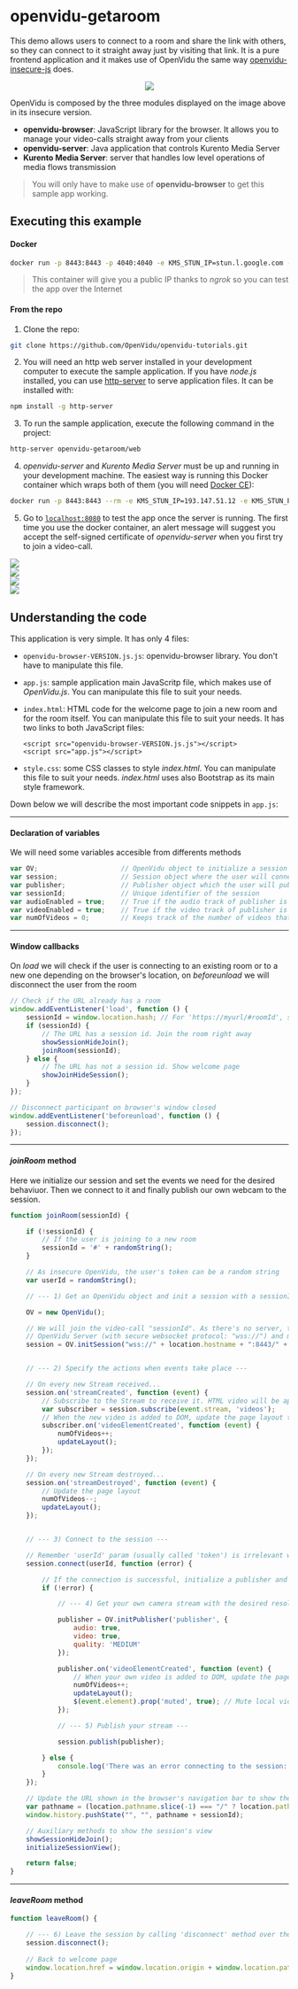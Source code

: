 # openvidu-getaroom

This demo allows users to connect to a room and share the link with others, so they can connect to it straight away just by visiting that link. It is a pure frontend application and it makes use of OpenVidu the same way [openvidu-insecure-js](/tutorials/openvidu-insecure-js/) does.

<p align="center">
  <img src="/img/tutorials/openvidu-getaroom.png">
</p>

OpenVidu is composed by the three modules displayed on the image above in its insecure version.

- **openvidu-browser**: JavaScript library for the browser. It allows you to manage your video-calls straight away from your clients
- **openvidu-server**: Java application that controls Kurento Media Server
- **Kurento Media Server**: server that handles low level operations of media flows transmission

> You will only have to make use of **openvidu-browser** to get this sample app working.

## Executing this example

#### Docker

```bash
docker run -p 8443:8443 -p 4040:4040 -e KMS_STUN_IP=stun.l.google.com -e KMS_STUN_PORT=19302 openvidu/getaroom-demo
```
> This container will give you a public IP thanks to _ngrok_ so you can test the app over the Internet

#### From the repo

1) Clone the repo:

```bash
git clone https://github.com/OpenVidu/openvidu-tutorials.git
```

2) You will need an http web server installed in your development computer to execute the sample application. If you have _node.js_ installed, you can use [http-server](https://github.com/indexzero/http-server) to serve application files. It can be installed with:

```bash
npm install -g http-server
```

3) To run the sample application, execute the following command in the project:

```bash
http-server openvidu-getaroom/web
```

4) _openvidu-server_ and _Kurento Media Server_ must be up and running in your development machine. The easiest way is running this Docker container which wraps both of them (you will need [Docker CE](https://store.docker.com/search?type=edition&offering=community)):

```bash
docker run -p 8443:8443 --rm -e KMS_STUN_IP=193.147.51.12 -e KMS_STUN_PORT=3478 openvidu/openvidu-server-kms
```

5) Go to [`localhost:8080`](http://localhost:8080) to test the app once the server is running. The first time you use the docker container, an alert message will suggest you accept the self-signed certificate of _openvidu-server_ when you first try to join a video-call.


<script>
	$(document).ready(function(){
		$(".fancybox").fancybox({
			openEffect: "none",
			closeEffect: "none"
		});
	});
</script>

<div class="row no-margin row-gallery">
	<div class="col-md-6">
		<a data-fancybox="gallery2" href="/img/demos/getaroom-index.png">
			<img class="img-responsive" src="/img/demos/getaroom-index.png">
		</a>
	</div>
	<div class="col-md-6">
		<a data-fancybox="gallery2" href="/img/demos/getaroom-session-1.png">
			<img class="img-responsive" src="/img/demos/getaroom-session-1.png">
		</a>
	</div>
</div>
<div class="row no-margin row-gallery">
	<div class="col-md-6">
		<a data-fancybox="gallery2" href="/img/demos/getaroom-session-6.png">
			<img class="img-responsive" src="/img/demos/getaroom-session-6.png">
		</a>
	</div>
	<div class="col-md-6">
		<a data-fancybox="gallery2" href="/img/demos/getaroom-session-6-mob.png">
			<img id="img-mob" class="img-responsive" src="/img/demos/getaroom-session-6-mob.png">
		</a>
	</div>
</div>


## Understanding the code

This application is very simple. It has only 4 files:

  - `openvidu-browser-VERSION.js.js`: openvidu-browser library. You don't have to manipulate this file. 
  - `app.js`: sample application main JavaScritp file, which makes use of _OpenVidu.js_. You can manipulate this file to suit your needs.
  - `index.html`: HTML code for the welcome page to join a new room and for the room itself. You can manipulate this file to suit your needs. It has two links to both JavaScript files: 

        <script src="openvidu-browser-VERSION.js.js"></script>
        <script src="app.js"></script>

  - `style.css`: some CSS classes to style _index.html_. You can manipulate this file to suit your needs. _index.html_ uses also Bootstrap as its main style framework.

Down below we will describe the most important code snippets in `app.js`:

---


#### Declaration of variables
We will need some variables accesible from differents methods

```javascript
var OV;						// OpenVidu object to initialize a session
var session;				// Session object where the user will connect
var publisher;				// Publisher object which the user will publish
var sessionId;				// Unique identifier of the session
var audioEnabled = true;	// True if the audio track of publisher is active
var videoEnabled = true;	// True if the video track of publisher is active
var numOfVideos = 0;		// Keeps track of the number of videos that are being shown
```

---

#### Window callbacks
On _load_ we will check if the user is connecting to an existing room or to a new one depending on the browser's location, on _beforeunload_ we will disconnect the user from the room

```javascript
// Check if the URL already has a room
window.addEventListener('load', function () {
	sessionId = window.location.hash; // For 'https://myurl/#roomId', sessionId would be '#roomId'
	if (sessionId) {
		// The URL has a session id. Join the room right away
		showSessionHideJoin();
		joinRoom(sessionId);
	} else {
		// The URL has not a session id. Show welcome page
		showJoinHideSession();
	}
});

// Disconnect participant on browser's window closed
window.addEventListener('beforeunload', function () {
	session.disconnect();
});
```

---

#### _joinRoom_ method
Here we initialize our session and set the events we need for the desired behaviuor. Then we connect to it and finally publish our own webcam to the session.

```javascript
function joinRoom(sessionId) {

	if (!sessionId) {
		// If the user is joining to a new room
		sessionId = '#' + randomString();
	}

	// As insecure OpenVidu, the user's token can be a random string
	var userId = randomString();

	// --- 1) Get an OpenVidu object and init a session with a sessionId ---

	OV = new OpenVidu();

	// We will join the video-call "sessionId". As there's no server, this parameter must start with the URL of 
	// OpenVidu Server (with secure websocket protocol: "wss://") and must include the OpenVidu secret at the end
	session = OV.initSession("wss://" + location.hostname + ":8443/" + sessionId + "?secret=MY_SECRET");


	// --- 2) Specify the actions when events take place ---

	// On every new Stream received...
	session.on('streamCreated', function (event) {
		// Subscribe to the Stream to receive it. HTML video will be appended to element with 'subscriber' id
		var subscriber = session.subscribe(event.stream, 'videos');
		// When the new video is added to DOM, update the page layout to fit one more participant
		subscriber.on('videoElementCreated', function (event) {
			numOfVideos++;
			updateLayout();
		});
	});

	// On every new Stream destroyed...
	session.on('streamDestroyed', function (event) {
		// Update the page layout
		numOfVideos--;
		updateLayout();
	});


	// --- 3) Connect to the session ---

	// Remember 'userId' param (usually called 'token') is irrelevant when using the insecure version of OpenVidu
	session.connect(userId, function (error) {

		// If the connection is successful, initialize a publisher and publish to the session
		if (!error) {

			// --- 4) Get your own camera stream with the desired resolution ---

			publisher = OV.initPublisher('publisher', {
				audio: true,
				video: true,
				quality: 'MEDIUM'
			});

			publisher.on('videoElementCreated', function (event) {
				// When your own video is added to DOM, update the page layout to fit it
				numOfVideos++;
				updateLayout();
				$(event.element).prop('muted', true); // Mute local video
			});

			// --- 5) Publish your stream ---

			session.publish(publisher);

		} else {
			console.log('There was an error connecting to the session:', error.code, error.message);
		}
	});

	// Update the URL shown in the browser's navigation bar to show the session id
	var pathname = (location.pathname.slice(-1) === "/" ? location.pathname : location.pathname+"/");
	window.history.pushState("", "", pathname + sessionId);

	// Auxiliary methods to show the session's view
	showSessionHideJoin();
	initializeSessionView();

	return false;
}
```
---

#### _leaveRoom_ method

```javascript
function leaveRoom() {

	// --- 6) Leave the session by calling 'disconnect' method over the Session object ---
	session.disconnect();
	
	// Back to welcome page
	window.location.href = window.location.origin + window.location.pathname;
}
```